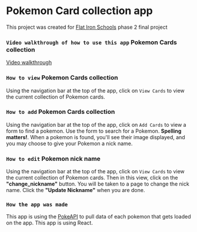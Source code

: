# Pokemon Card collection app

This project was created for [Flat Iron Schools](https://flatironschool.com/) phase 2 final project




### `Video walkthrough of how to use this app` Pokemon Cards collection
[Video walkthrough](https://www.youtube.com/watch?v=aUX1g_ZqBLA)


### `How to view` Pokemon Cards collection
Using the navigation bar at the top of the app, click on `View Cards` to view the current collection of Pokemon cards.

### `How to add` Pokemon Cards collection
Using the navigation bar at the top of the app, click on `Add Cards` to view a form to find a pokemon.
Use the form to search for a Pokemon. **Spelling matters!**. When a pokemon is found, you'll see their image displayed,
and you may choose to give your Pokemon a nick name.  

### `How to edit` Pokemon nick name
Using the navigation bar at the top of the app, click on `View Cards` to view the current collection of Pokemon cards.
Then in this view, click on the **"change_nickname"** button. You will be taken to a page to change the nick name.
Click the **"Update Nickname"** when you are done. 

### `How the app was made`
This app is using the [PokeAPI](https://pokeapi.co/) to pull data of each pokemon that gets loaded on the app.
This app is using React.

